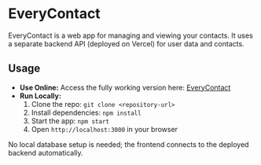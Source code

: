 # EveryContact

EveryContact is a web app for managing and viewing your contacts. It uses a separate backend API (deployed on Vercel) for user data and contacts.

## Usage

- **Use Online:** Access the fully working version here: [EveryContact](https://<your-vercel-deployment-url>)
- **Run Locally:**  
  1. Clone the repo: `git clone <repository-url>`  
  2. Install dependencies: `npm install`  
  3. Start the app: `npm start`  
  4. Open `http://localhost:3000` in your browser  

No local database setup is needed; the frontend connects to the deployed backend automatically.
